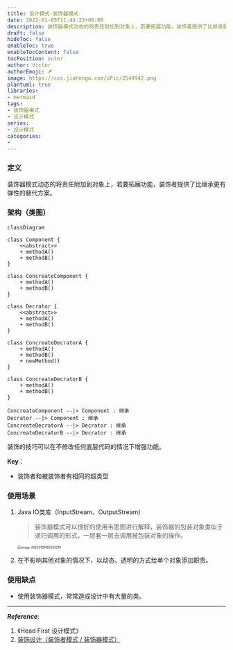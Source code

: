```yaml
---
title: 设计模式-装饰器模式
date: 2022-01-05T11:44:23+08:00
description: 装饰器模式动态的将责任附加到对象上，若要拓展功能，装饰者提供了比继承更有弹性的替代方案。
draft: false
hideToc: false
enableToc: true
enableTocContent: false
tocPosition: outer
author: Victor
authorEmoji: 🪶
image: https://cos.jiahongw.com/uPic/2549942.png
plantuml: true
libraries:
- mermaid
tags:
- 装饰器模式
- 设计模式
series:
- 设计模式
categories:
-
---
```




<!--DecoratorPattern-->

### 定义

装饰器模式动态的将责任附加到对象上，若要拓展功能，装饰者提供了比继承更有弹性的替代方案。



### 架构（类图）



```mermaid
classDiagram

class Component {
	<<abstract>>
	+ methodA()
	+ methodB()
}

class ConcreateComponent {
	+ methodA()
	+ methodB()
}

class Decrator {
	<<abstract>>
	+ methodA()
	+ methodB()
}

class ConcreateDecratorA {
	+ methodA()
	+ methodB()
	+ newMethod()
}

class ConcreateDecratorB {
	+ methodA()
	+ methodB()
}

ConcreateComponent --|> Component : 继承
Decrator --|> Component : 继承
ConcreateDecratorA --|> Decrator : 继承
ConcreateDecratorB --|> Decrator : 继承

```

装饰的技巧可以在不修改任何底层代码的情况下增强功能。

**Key**：

- 装饰者和被装饰者有相同的超类型

### 使用场景

1. Java IO类库（InputStream、OutputStream）

   > 装饰器模式可以很好的使用韦恩图进行解释，装饰器的包装对象类似于递归调用的形式，一层套一层去调用被包装对象的操作。

   <img src="https://cos.jiahongw.com/uPic/image-20220109160325214.png" alt="image-20220109160325214" style="zoom:50%;" />

2. 在不影响其他对象的情况下，以动态、透明的方式给单个对象添加职责。

### 使用缺点

- 使用装饰器模式，常常造成设计中有大量的类。



---

***Reference***:

1. 《Head First 设计模式》
2. [装饰设计（装饰者模式 / 装饰器模式）](https://refactoringguru.cn/design-patterns/decorator)

